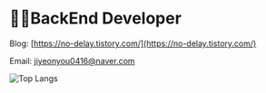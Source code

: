 # 👩‍💻BackEnd Developer

Blog: [https://no-delay.tistory.com/](https://no-delay.tistory.com/)

Email: jiyeonyou0416@naver.com

![Top Langs](https://github-readme-stats.vercel.app/api/top-langs/?username=moaamoaa&theme=dracula)
